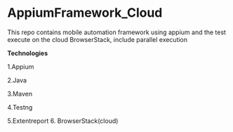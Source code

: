 # AppiumFramework_Cloud
This repo contains mobile automation framework using appium and the test execute on the cloud BrowserStack, include parallel execution

**Technologies**

1.Appium

2.Java

3.Maven

4.Testng

5.Extentreport
6. BrowserStack(cloud)
